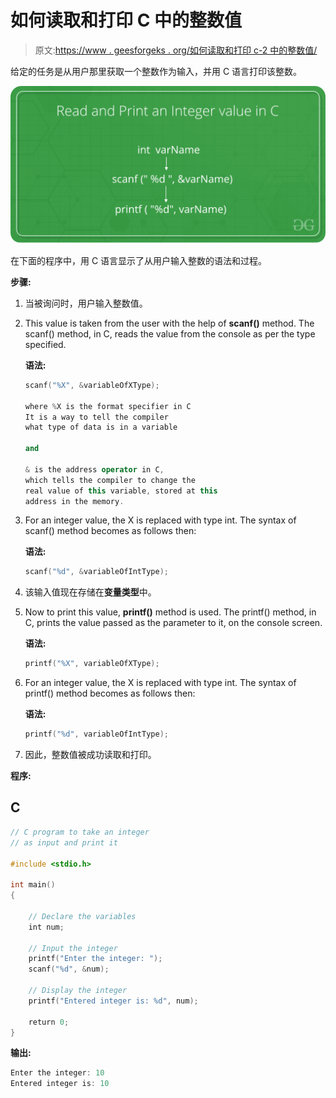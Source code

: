 # 如何读取和打印 C 中的整数值

> 原文:[https://www . geesforgeks . org/如何读取和打印 c-2 中的整数值/](https://www.geeksforgeeks.org/how-to-read-and-print-an-integer-value-in-c-2/)

给定的任务是从用户那里获取一个整数作为输入，并用 C 语言打印该整数。

![](img/629af57711e0e8b7536e2365a74569d4.png)

在下面的程序中，用 C 语言显示了从用户输入整数的语法和过程。

**步骤:**

1.  当被询问时，用户输入整数值。
2.  This value is taken from the user with the help of **scanf()** method. The scanf() method, in C, reads the value from the console as per the type specified.

    **语法:**

    ```cpp
    scanf("%X", &variableOfXType);

    where %X is the format specifier in C
    It is a way to tell the compiler 
    what type of data is in a variable 

    and

    & is the address operator in C,
    which tells the compiler to change the 
    real value of this variable, stored at this 
    address in the memory.

    ```

3.  For an integer value, the X is replaced with type int. The syntax of scanf() method becomes as follows then:

    **语法:**

    ```cpp
    scanf("%d", &variableOfIntType);

    ```

4.  该输入值现在存储在**变量类型**中。
5.  Now to print this value, **printf()** method is used. The printf() method, in C, prints the value passed as the parameter to it, on the console screen.

    **语法:**

    ```cpp
    printf("%X", variableOfXType);

    ```

6.  For an integer value, the X is replaced with type int. The syntax of printf() method becomes as follows then:

    **语法:**

    ```cpp
    printf("%d", variableOfIntType);

    ```

7.  因此，整数值被成功读取和打印。

**程序:**

## C

```cpp
// C program to take an integer
// as input and print it

#include <stdio.h>

int main()
{

    // Declare the variables
    int num;

    // Input the integer
    printf("Enter the integer: ");
    scanf("%d", &num);

    // Display the integer
    printf("Entered integer is: %d", num);

    return 0;
}
```

**输出:**

```cpp
Enter the integer: 10
Entered integer is: 10

```